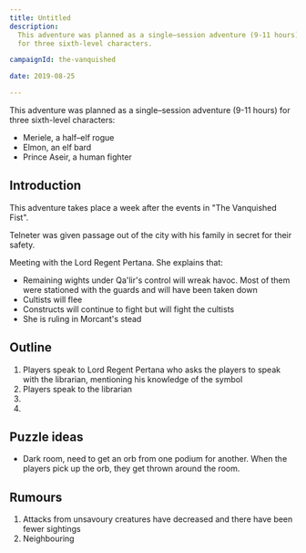```yaml
---
title: Untitled
description:
  This adventure was planned as a single–session adventure (9-11 hours)
  for three sixth-level characters.

campaignId: the-vanquished

date: 2019-08-25

---
```


This adventure was planned as a single–session adventure (9-11 hours)
for three sixth-level characters:
 - Meriele, a half–elf rogue
 - Elmon, an elf bard
 - Prince Aseir, a human fighter

## Introduction

This adventure takes place a week after the events in "The Vanquished
Fist".

Telneter was given passage out of the city with his family in secret
for their safety.

Meeting with the Lord Regent Pertana. She explains that:
 - Remaining wights under Qa'lir's control will wreak havoc. Most of
   them were stationed with the guards and will have been taken down
 - Cultists will flee
 - Constructs will continue to fight but will fight the cultists
 - She is ruling in Morcant's stead

## Outline

 1. Players speak to Lord Regent Pertana who asks the players to speak
    with the librarian, mentioning his knowledge of the symbol 
 2. Players speak to the librarian
 3. 
 4. 

## Puzzle ideas

 - Dark room, need to get an orb from one podium for another. When the
   players pick up the orb, they get thrown around the room.

## Rumours

 1. Attacks from unsavoury creatures have decreased and there have been
    fewer sightings
 2. Neighbouring

